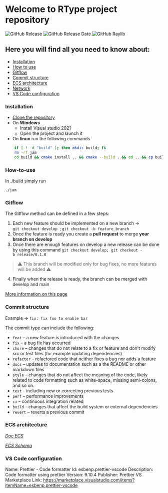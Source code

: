 # Welcome to RType project repository
![GitHub Release](https://img.shields.io/badge/release-v0.2.1-informational)
![GitHub Release Date](https://img.shields.io/badge/release-march-yellow)
![GitHub Raylib](https://img.shields.io/badge/Raylib-4.0.0-green)

## Here you will find all you need to know about:

- [Installation](#installation)
- [How to use](#how-to-use)
- [Gitflow](#gitflow)
- [Commit structure](#commit-structure)
- [ECS architecture](#ecs-architecture)
- [Network](#network)
- [VS Code configuration](#vs-code-configuration)

### Installation
- [Clone the repository](https://github.com/leon3108/JamSouffrance)
- On **Windows**
    - Install Visual studio 2021
    - Open the project and launch it
 - On **linux** run the following commands
```bash
    if [ ! -d "build" ]; then mkdir build; fi
    rm -rf jam
    cd build && cmake install .. && cmake --build . && cd .. && cp build/jam
```

### How-to-use

In ./build simply run

    ./jam

### Gitflow
The Gitflow method can be defined in a few steps:
1. Each new feature should be implemented on a new branch -> ``git checkout develop ;git checkout -b feature_branch``
2. Once the feature is ready you create a **pull request** to merge **your branch on develop**
3. Once there are enough features on develop a new release can be done by using this command ``git checkout develop; git checkout -b release/0.1.0``

> :warning: This branch will be modified only for bug fixes, no more features will be added :warning:

4. Finally when the release is ready, the branch can be merged with develop and main

[More information on this page](https://www.atlassian.com/fr/git/tutorials/comparing-workflows/gitflow-workflow)

### Commit structure

Example → `fix: fix foo to enable bar`

The commit type can include the following:

- `feat` – a new feature is introduced with the changes
- `fix` – a bug fix has occurred
- `chore` – changes that do not relate to a fix or feature and don't modify src or test files (for example updating dependencies)
- `refactor` – refactored code that neither fixes a bug nor adds a feature
- `docs` – updates to documentation such as a the README or other markdown files
- `style` – changes that do not affect the meaning of the code, likely related to code formatting such as white-space, missing semi-colons, and so on.
- `test` – including new or correcting previous tests
- `perf` – performance improvements
- `ci` – continuous integration related
- `build` – changes that affect the build system or external dependencies
- `revert` – reverts a previous commit

### ECS architecture
[*Doc ECS*](https://courageous-season-e95.notion.site/ECS-e24adb89591348fc91b781da69e7154e)

[*ECS Schema*](https://www.figma.com/file/sgttRTtOL3eVbC5MTpLJ2I/Untitled?node-id=63%3A91&t=03LXKs6kYiRorfPO-0)

### VS Code configuration

Name: Prettier - Code formatter
Id: esbenp.prettier-vscode
Description: Code formatter using prettier
Version: 9.10.4
Publisher: Prettier
VS Marketplace Link: https://marketplace.visualstudio.com/items?itemName=esbenp.prettier-vscode
